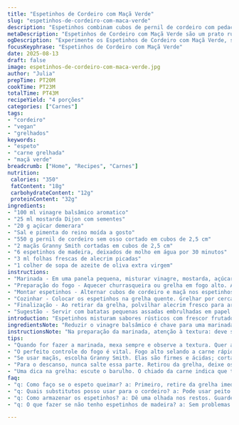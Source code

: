 ```yaml
---
title: "Espetinhos de Cordeiro com Maçã Verde"
slug: "espetinhos-de-cordeiro-com-maca-verde"
description: "Espetinhos combinam cubos de pernil de cordeiro com pedaços de maçã verde levemente caramelizada. Marinada reduzida une vinagre balsâmico, mostarda granulada e açúcar mascavo, equilibrando acidez e doçura, realçando o sabor da carne e da fruta. Intercalação dos ingredientes garante textura e contraste a cada mordida. O toque de alecrim fresco finaliza com aroma herbal. Cozimento rápido em fogo alto sela sucos, cores vibrantes e sabor intenso. Acompanhado por batatas assadas em papelote, forma refeição rústica e leve, livre de glúten, lactose, ovos e oleaginosas, apto para dietas restritivas."
metaDescription: "Espetinhos de Cordeiro com Maçã Verde são um prato rústico que traz sabores intensos com uma combinação única de carne e fruta."
ogDescription: "Experimente os Espetinhos de Cordeiro com Maçã Verde, sabor rústico e frutado em uma receita perfeita para um churrasco diferente."
focusKeyphrase: "Espetinhos de Cordeiro com Maçã Verde"
date: 2025-08-13
draft: false
image: espetinhos-de-cordeiro-com-maca-verde.jpg
author: "Julia"
prepTime: PT20M
cookTime: PT23M
totalTime: PT43M
recipeYield: "4 porções"
categories: ["Carnes"]
tags:
- "cordeiro"
- "vegan"
- "grelhados"
keywords:
- "espeto"
- "carne grelhada"
- "maçã verde"
breadcrumb: ["Home", "Recipes", "Carnes"]
nutrition: 
 calories: "350"
 fatContent: "18g"
 carbohydrateContent: "12g"
 proteinContent: "32g"
ingredients:
- "100 ml vinagre balsâmico aromatico"
- "25 ml mostarda Dijon com sementes"
- "20 g açúcar demerara"
- "Sal e pimenta do reino moída a gosto"
- "550 g pernil de cordeiro sem osso cortado em cubos de 2,5 cm"
- "2 maçãs Granny Smith cortadas em cubos de 2,5 cm"
- "6 espetinhos de madeira, deixados de molho em água por 30 minutos"
- "3 ml folhas frescas de alecrim picadas"
- "1 colher de sopa de azeite de oliva extra virgem"
instructions:
- "Marinada - Em uma panela pequena, misturar vinagre, mostarda, açúcar, sal e pimenta. Levar ao fogo médio, mexendo sempre, até ferver. Reduzir para fogo baixo e deixar engrossar pela metade, aproximadamente 12 minutos. Reservar e deixar esfriar."
- "Preparação do fogo - Aquecer churrasqueira ou grelha em fogo alto. A intensidade do calor é essencial para selar a carne rapidamente, evitando ressecamento."
- "Montar espetinhos - Alternar cubos de cordeiro e maçã nos espetinhos, começando e terminando com a carne para melhor estrutura. Temperar com sal, pimenta e pincelar azeite para evitar grudar."
- "Cozinhar - Colocar os espetinhos na grelha quente. Grelhar por cerca de 1 minuto e meio cada lado, totalizando aproximadamente 6 minutos. Virar constantemente para garantir cozimento uniforme. Na metade do tempo, pincelar generosamente a marinada. Aroma de balsâmico caramelizado será sinal de preparo no ponto."
- "Finalização - Ao retirar da grelha, polvilhar alecrim fresco para aroma intenso. Deixar repousar por 3 a 5 minutos para os sucos se redistribuírem, textura mais macia."
- "Sugestão - Servir com batatas pequenas assadas embrulhadas em papel alumínio, temperadas com sal grosso e ervas finas, com uma pitada de pimenta-do-reino. Um acompanhamento simples que contrasta a suculência do cordeiro e o toque adocicado da maçã."
introduction: "Espetinhos misturam sabores rústicos com frescor frutado. O cordeiro, rico e suculento, encontra equilíbrio na maçã verde que traz acidez e doçura na medida certa, embaçada por um toque de bálsamico e mostarda picante. A graça está na rápida grelha que sela, criando crosta e mantendo a carne molhadinha. As ervas frescas não ficam só na decoração; são parte do perfume, do sabor que desperta memórias do churrasco em família e tardes preguiçosas no quintal. Sem ingredientes comuns que complicam restrições, ganha versatilidade sem perder charme nem sabor."
ingredientsNote: "Reduzir o vinagre balsâmico é chave para uma marinada que não predomina. Use mostarda à antiga para textura e variações de sabor, mas substitua por Dijon se preferir suavidade. O açúcar demerara pode ser trocado por mel para uma doçura diferente e mais natural. Pernil é melhor para suculência, mas cortado em cubos não muito grandes para cozinhar por igual e rápido. Maçãs Granny Smith dão firmeza e acidez — cortá-las do mesmo tamanho dos cubos de cordeiro ajuda na apresentação e no equilíbrio de texturas. Deixe os espetinhos de molho para que não queimem na grelha."
instructionsNote: "Na preparação da marinada, atenção à textura: deve ser espessa e brilhante, daí o toque caramelizado no cozimento. Grelhar com fogo alto é essencial para formar crosta sem cozinhar demais. Virar os espetinhos com frequência evita que queimem e mantém temperatura uniforme. Pincelar o molho durante o processo cria camadas de sabor e brilho bonito. O alecrim é adicionado só no final para evitar amargor, aposte sempre em ervas frescas. Para o ponto ideal, confie no cheiro adocicado do molho na grelha e no toque da carne que deve ceder ao pressionar o dedo. Valorize o descanso dos espetinhos; muitos pulam essa etapa e perdem molho e maciez."
tips:
- "Quando for fazer a marinada, mexa sempre e observe a textura. Quer algo grosso e brilhante, nada de líquido ralo. Pode usar mel ao invés de açúcar. Funciona bem em sabor. E para a mostarda, Dijon é mais suave. Se gostar de sabor forte, opte pela antiga. Essa escolha muda o jogo."
- "O perfeito controle do fogo é vital. Fogo alto selando a carne rápido, ou o que acontece? Carne seca. Não deixe cruzes na grelha. Gire os espetinhos com frequência. A prática ajuda na temperatura e evita que a carne queime. E anote isso: pincelar a marinada na metade é essencial. Assim garante molhadinho."
- "Se usar maçãs, escolha Granny Smith. Elas são firmes e ácidas; cortadas em cubos iguais, garantem apresentação legal. Se não tiver, experimenta outra variedade que fique firme. Mas não faça cubos grandes; pequeno é mais seguro no cozimento. E se não tiver azeite, use outro óleo, mas prefira sempre o extra virgem."
- "Para o descanso, nunca salte essa parte. Retirou da grelha, deixe os espetinhos de lado. Isso ajuda a redistribuir os sucos. Carne ressecada é um erro que já cometi. Agora, empilho os espetos em um prato, tampo com papel alumínio e espero. O resultado? Suculência garantida."
- "Uma dica na grelha: escute o barulho. O chiado da carne indica que tá no ponto certo. E o aroma do balsâmico caramelizado é um sinal de que o prato está indo bem. O toque de alecrim no final faz a diferença. É o cheiro do churrasco em família. Não é só para enfeitar; é parte do sabor."
faq:
- "q: Como faço se o espeto queimar? a: Primeiro, retire da grelha imediatamente. Mantenha a calma. Depois, perto da chamas, evite esquentar tudo de novo. Coloque em área livre de calor. Se possível, limpe a grelha antes de colocar de volta."
- "q: Quais substitutos posso usar para o cordeiro? a: Pode usar peito de frango ou porco. Mas ajuste o tempo de cozimento; carne branca cozinha mais rápido. Tem que ficar de olho para não secar. Se der, faça em pedaços pequenos."
- "q: Como armazenar os espetinhos? a: Dê uma olhada nos restos. Guarde em pote hermético. Use na geladeira por dois dias. Para longo prazo, pense no congelador. Pode durar até um mês. Retire e descongele na geladeira."
- "q: O que fazer se não tenho espetinhos de madeira? a: Sem problemas. Use alumínio para fazer um 'casulo' para embrulhar. Ou faça o prato inteiro na grelha sem espetos. A carne e a maçã funcionam bem sem eles."

---
```

